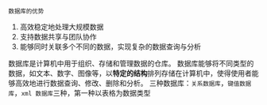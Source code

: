 	数据库的优势
1. 高效稳定地处理大规模数据
2.  支持数据共享与团队协作
3.  能够同时关联多个不同的数据，实现复杂的数据查询与分析

数据库是计算机中用于组织、存储和管理数据的仓库。
数据库能够将不同类型的数据，如文本、数字、图像等，以**特定的结构**排列存储在计算机中，使得使用者能够高效地进行数据查询、修改、删除和分析。
三种数据库：`关系数据库`，`键值数据库`，`xml 数据库`三种，第一种以表格为数据类型
<!--stackedit_data:
eyJoaXN0b3J5IjpbNjc0MTI2NjcwLDE3OTk4NTQxODNdfQ==
-->